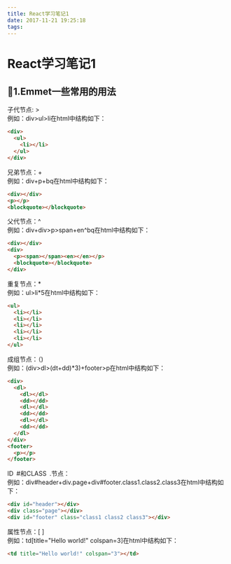 ```yaml
---
title: React学习笔记1
date: 2017-11-21 19:25:18
tags:
---
```

# React学习笔记1
## 1.Emmet一些常用的用法
子代节点: > <br>例如：div>ul>li在html中结构如下：
```html
<div>
  <ul>
    <li></li>
  </ul>
</div>
```
兄弟节点：+ <br>例如：div+p+bq在html中结构如下：
```html
<div></div>
<p></p>
<blockquote></blockquote>
```
父代节点：^ <br>例如：div+div>p>span+en^bq在html中结构如下：
```html
<div></div>
<div>
  <p><span></span><en></en></p>
  <blockquote></blockquote>
</div>
```
重复节点：* <br>例如：ul>li*5在html中结构如下：
```html
<ul>
  <li></li>
  <li></li>
  <li></li>
  <li></li>
  <li></li>
</ul>
```
成组节点：（)<br>例如：(div>dl>(dt+dd)*3)+footer>p在html中结构如下：
```html
<div>
  <dl>
    <dl></dl>
    <dd></dd>
    <dl></dl>
    <dd></dd>
    <dl></dl>
    <dd></dd>
  </dl>
</div>
<footer>
  <p></p>
</footer>
```
ID&ensp;#和CLASS&ensp;.节点：<br>例如：div#header+div.page+div#footer.class1.class2.class3在html中结构如下：
```html
<div id="header"></div>
<div class="page"></div>
<div id="footer" class="class1 class2 class3"></div>
```
属性节点：[ ]<br>例如：td[title="Hello world!" colspan=3]在html中结构如下：
```html
<td title="Hello world!" colspan="3"></td>
```



